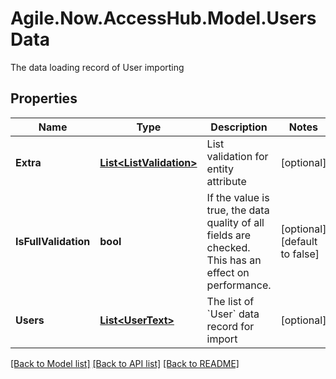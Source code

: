 # Agile.Now.AccessHub.Model.UsersData
The data loading record of User importing

## Properties

Name | Type | Description | Notes
------------ | ------------- | ------------- | -------------
**Extra** | [**List&lt;ListValidation&gt;**](ListValidation.md) | List validation for entity attribute | [optional] 
**IsFullValidation** | **bool** | If the value is true, the data quality of all fields are checked. This has an effect on performance. | [optional] [default to false]
**Users** | [**List&lt;UserText&gt;**](UserText.md) | The list of &#x60;User&#x60; data record for import | [optional] 

[[Back to Model list]](../README.md#documentation-for-models) [[Back to API list]](../README.md#documentation-for-api-endpoints) [[Back to README]](../README.md)

